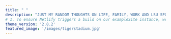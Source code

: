 ```yaml
---
title: " "
description: "JUST MY RANDOM THOUGHTS ON LIFE, FAMILY, WORK AND LSU SPORTS"
# 1. To ensure Netlify triggers a build on our exampleSite instance, we need to change a file in the exampleSite directory.
theme_version: '2.8.2'
featured_image: '/images/tigerstadium.jpg'
---
```

